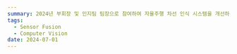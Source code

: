 ```yaml
---
summary: 2024년 부회장 및 인지팀 팀장으로 참여하여 자율주행 차선 인식 시스템을 개선하고 차량 제어를 개선함.
tags:
  - Sensor Fusion
  - Computer Vision
date: 2024-07-01
---
```

